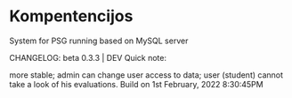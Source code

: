# Kompentencijos
System for PSG running based on MySQL server


CHANGELOG:
beta 0.3.3 | DEV
Quick note:

more stable;
admin can change user access to data;
user (student) cannot take a look of his evaluations.
Build on
1st February, 2022 8:30:45PM
